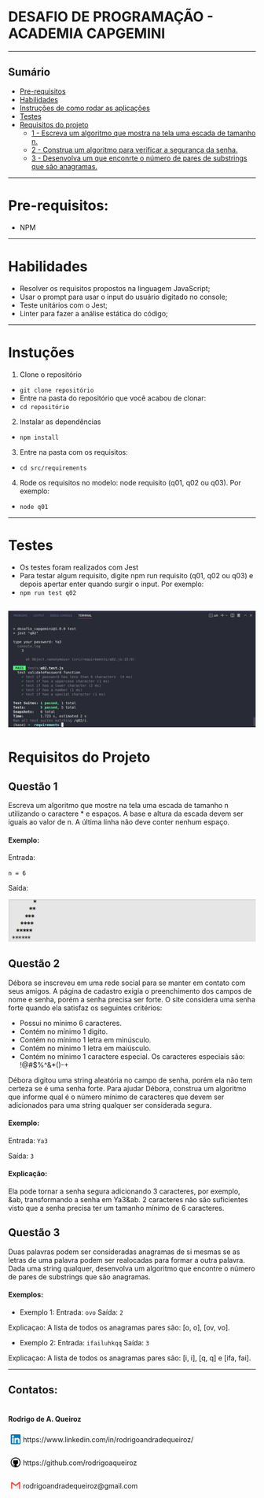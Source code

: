 # DESAFIO DE PROGRAMAÇÃO - ACADEMIA CAPGEMINI

---

## Sumário
- [Pre-requisitos](#pre-requisitos)
- [Habilidades](#habilidades)
- [Instruções de como rodar as aplicações](#instruções)
- [Testes](#instruções)
- [Requisitos do projeto](#requisitos-do-projeto)
  - [1 - Escreva um algoritmo que mostra na tela uma escada de tamanho n.](##questão1)
  - [2 - Construa um algoritmo para verificar a segurança da senha.](##questão2)
  - [3 - Desenvolva um que enconrte o número de pares de substrings que são anagramas.](##questão3)

---
# Pre-requisitos:
  - NPM
---
# Habilidades

- Resolver os requisitos propostos na linguagem JavaScript;
- Usar o prompt para usar o input do usuário digitado no console;
- Teste unitários com o Jest;
- Linter para fazer a análise estática do código;
---
# Instuções

1. Clone o repositório
- `git clone repositório`
- Entre na pasta do repositório que você acabou de clonar:
- `cd repositório`
2. Instalar as dependências
- `npm install`
3. Entre na pasta com os requisitos:
- `cd src/requirements`
4. Rode os requisitos no modelo: node requisito (q01, q02 ou q03). Por exemplo:
- `node q01`

---
# Testes
- Os testes foram realizados com Jest
- Para testar algum requisito, digite npm run requisito (q01, q02 ou q03) e depois apertar enter quando surgir o input. Por exemplo:
- `npm run test q02`

![image-testq02](./src/images/test.jpg)
---
# Requisitos do Projeto

## Questão 1

Escreva um algoritmo que mostre na tela uma escada de tamanho n utilizando o caractere * e espaços. A base e altura da escada devem ser iguais ao valor de n. A última linha não deve conter nenhum espaço.

#### Exemplo:
Entrada:

`n = 6`

Saída:

![image-outputq01](./src/images/q01.jpg)

## Questão 2

Débora se inscreveu em uma rede social para se manter em contato com seus amigos. A página de cadastro exigia o preenchimento dos campos de nome e senha, porém a senha precisa ser forte. O site considera uma senha forte quando ela satisfaz os seguintes critérios:
  - Possui no mínimo 6 caracteres.
  - Contém no mínimo 1 digito.
  - Contém no mínimo 1 letra em minúsculo.
  - Contém no mínimo 1 letra em maiúsculo.
  - Contém no mínimo 1 caractere especial. Os caracteres especiais são: !@#$%^&*()-+

Débora digitou uma string aleatória no campo de senha, porém ela não tem certeza se é uma senha forte. Para ajudar Débora, construa um algoritmo que informe qual é o número mínimo de caracteres que devem ser adicionados para uma string qualquer ser considerada segura.

#### Exemplo:
Entrada:
`Ya3`

Saída:
`3`

#### Explicação:
Ela pode tornar a senha segura adicionando 3 caracteres, por exemplo, &ab, transformando a senha em Ya3&ab. 2 caracteres não são suficientes visto que a senha precisa ter um tamanho mínimo de 6 caracteres.

## Questão 3

Duas palavras podem ser consideradas anagramas de si mesmas se as letras de uma palavra podem ser realocadas para formar a outra palavra. Dada uma string qualquer, desenvolva um algoritmo que encontre o número de pares de substrings que são anagramas.

#### Exemplos:
- Exemplo 1:
  Entrada:
  `ovo`
  Saída:
  `2`

Explicaçao: A lista de todos os anagramas pares são: [o, o], [ov, vo]. 

- Exemplo 2:
  Entrada:
  `ifailuhkqq`
  Saída:
  `3`

Explicaçao: A lista de todos os anagramas pares são: [i, i], [q, q] e [ifa, fai].

---

## Contatos:

<div style="display: flex; align-items: center; justify-content: space-between;">
  <div>
    <h4> Rodrigo de A. Queiroz </h4>
  <div style="display: flex; align-items: center;">
    <img src="./src/images/linkedin-logo.png" alt="linkedin-logo" style="width:20px; padding: 5px"/>  https://www.linkedin.com/in/rodrigoandradequeiroz/
  </div>
  <br/>
  <div style="display: flex;align-items: center;">
    <img src="./src/images/github-logo.png" alt="github-logo" style="width:20px; padding: 5px"/> https://github.com/rodrigoaqueiroz
  </div>
  <br/>
  <div style="display: flex;align-items: center;">
    <img src="./src/images/email-logo.png" alt="email-logo" style= 'width:20px; padding: 5px'/></img>
    rodrigoandradequeiroz@gmail.com
  </div>
<br/>

